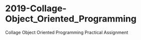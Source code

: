 # 2019-Collage-Object_Oriented_Programming
Collage Object Oriented Programming Practical Assignment
